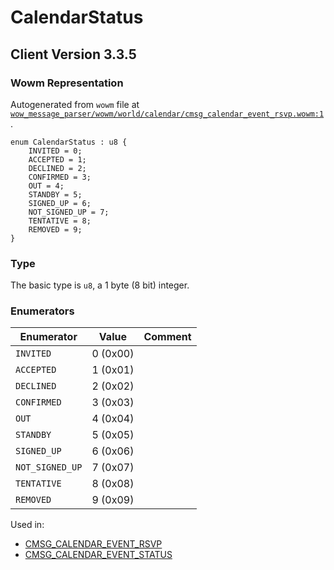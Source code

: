 # CalendarStatus

## Client Version 3.3.5

### Wowm Representation

Autogenerated from `wowm` file at [`wow_message_parser/wowm/world/calendar/cmsg_calendar_event_rsvp.wowm:1`](https://github.com/gtker/wow_messages/tree/main/wow_message_parser/wowm/world/calendar/cmsg_calendar_event_rsvp.wowm#L1).

```rust,ignore
enum CalendarStatus : u8 {
    INVITED = 0;
    ACCEPTED = 1;
    DECLINED = 2;
    CONFIRMED = 3;
    OUT = 4;
    STANDBY = 5;
    SIGNED_UP = 6;
    NOT_SIGNED_UP = 7;
    TENTATIVE = 8;
    REMOVED = 9;
}
```
### Type
The basic type is `u8`, a 1 byte (8 bit) integer.
### Enumerators
| Enumerator | Value  | Comment |
| --------- | -------- | ------- |
| `INVITED` | 0 (0x00) |  |
| `ACCEPTED` | 1 (0x01) |  |
| `DECLINED` | 2 (0x02) |  |
| `CONFIRMED` | 3 (0x03) |  |
| `OUT` | 4 (0x04) |  |
| `STANDBY` | 5 (0x05) |  |
| `SIGNED_UP` | 6 (0x06) |  |
| `NOT_SIGNED_UP` | 7 (0x07) |  |
| `TENTATIVE` | 8 (0x08) |  |
| `REMOVED` | 9 (0x09) |  |

Used in:
* [CMSG_CALENDAR_EVENT_RSVP](cmsg_calendar_event_rsvp.md)
* [CMSG_CALENDAR_EVENT_STATUS](cmsg_calendar_event_status.md)

